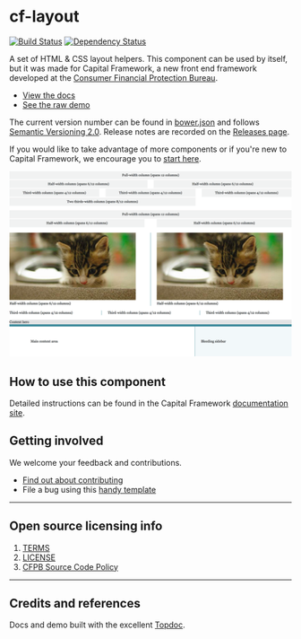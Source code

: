 # cf-layout

[![Build Status](https://img.shields.io/travis/cfpb/cf-layout.svg)](https://travis-ci.org/cfpb/cf-layout) 
[![Dependency Status](https://gemnasium.com/cfpb/cf-layout.svg)](https://gemnasium.com/cfpb/cf-layout)

A set of HTML & CSS layout helpers.
This component can be used by itself, but it was made for Capital Framework,
a new front end framework developed at the
[Consumer Financial Protection Bureau](https://cfpb.github.io/).

- [View the docs](https://cfpb.github.io/cf-layout/docs/)
- [See the raw demo](https://cfpb.github.io/cf-layout/demo/)

The current version number can be found in [bower.json](bower.json#L3)
and follows [Semantic Versioning 2.0](http://semver.org/).
Release notes are recorded on the
[Releases page](https://github.com/cfpb/cf-layout/releases/).

If you would like to take advantage of more components or if you're new to
Capital Framework, we encourage you to [start here](https://cfpb.github.io/capital-framework/).

![](screenshot.png)


## How to use this component

Detailed instructions can be found in the Capital Framework
[documentation site](https://cfpb.github.io/capital-framework/components/).


## Getting involved

We welcome your feedback and contributions.

- [Find out about contributing](CONTRIBUTING.md)
- File a bug using this [handy template](https://github.com/cfpb/cf-layout/issues/new?body=%23%23%20URL%0D%0D%0D%23%23%20Actual%20Behavior%0D%0D%0D%23%23%20Expected%20Behavior%0D%0D%0D%23%23%20Steps%20to%20Reproduce%0D%0D%0D%23%23%20Screenshot&labels=bug)


----

## Open source licensing info
1. [TERMS](TERMS.md)
2. [LICENSE](LICENSE)
3. [CFPB Source Code Policy](https://github.com/cfpb/source-code-policy/)


----

## Credits and references

Docs and demo built with the excellent [Topdoc](https://github.com/topcoat/topdoc/).

